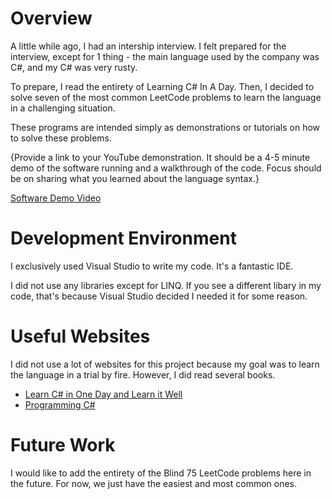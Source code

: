 # Overview

A little while ago, I had an intership interview. I felt prepared for the interview, except for 1 thing - the main language used by the company was C#, and my C# was very rusty.

To prepare, I read the entirety of Learning C# In A Day. Then, I decided to solve seven of the most common LeetCode problems to learn the language in a challenging situation.

These programs are intended simply as demonstrations or tutorials on how to solve these problems.

{Provide a link to your YouTube demonstration. It should be a 4-5 minute demo of the software running and a walkthrough of the code. Focus should be on sharing what you learned about the language syntax.}

[Software Demo Video](http://youtube.link.goes.here)

# Development Environment

I exclusively used Visual Studio to write my code. It's a fantastic IDE.

I did not use any libraries except for LINQ. If you see a different libary in my code, that's because Visual Studio decided I needed it for some reason.

# Useful Websites

I did not use a lot of websites for this project because my goal was to learn the language in a trial by fire. However, I did read several books.

- [Learn C# in One Day and Learn it Well](https://www.thriftbooks.com/w/learn-c-in-one-day-and-learn-it-well-c-for-beginners-with-hands-on-project_jamie-chan/37796049/item/16118791/?mkwid=%7cdc&pcrid=77172150940746&pkw=&pmt=be&slid=&product=16118791&plc=&pgrid=1234751854564121&ptaid=pla-4580771613628162&utm_source=bing&utm_medium=cpc&utm_campaign=Shopping+-+High+Vol+Scarce+-+Under+%2410&utm_term=&utm_content=%7cdc%7cpcrid%7c77172150940746%7cpkw%7c%7cpmt%7cbe%7cproduct%7c16118791%7cslid%7c%7cpgrid%7c1234751854564121%7cptaid%7cpla-4580771613628162%7c&msclkid=64f71cc66aaa1469e57378e9e28bb6d8#idiq=16118791&edition=11144948)
- [Programming C#](https://www.oreilly.com/library/view/programming-c-50/9781449333416/)

# Future Work

I would like to add the entirety of the Blind 75 LeetCode problems here in the future. For now, we just have the easiest and most common ones.